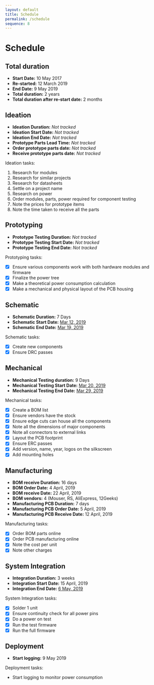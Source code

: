 ```yaml
---
layout: default
title: Schedule
permalink: /schedule
sequence: 8
---
```

# Schedule

## Total duration

- **Start Date:** 10 May 2017
- **Re-started:** 12 March 2019
- **End Date:** 9 May 2019
- **Total duration:** 2 years
- **Total duration after re-start date:** 2 months

## Ideation

- **Ideation Duration:** *Not tracked*
- **Ideation Start Date:** *Not tracked*
- **Ideation End Date:** *Not tracked*
- **Prototype Parts Lead Time:** *Not tracked*
- **Order prototype parts date:** *Not tracked*
- **Receive prototype parts date:** *Not tracked*

Ideation tasks:

1. Research for modules
1. Research for similar projects
1. Research for datasheets
1. Settle on a project name
1. Research on power
1. Order modules, parts, power required for component testing
1. Note the prices for prototype items
1. Note the time taken to receive all the parts

## Prototyping

- **Prototype Testing Duration:** *Not tracked*
- **Prototype Testing Start Date:** *Not tracked*
- **Prototype Testing End Date:** *Not tracked*

Prototyping tasks:

- [x] Ensure various components work with both hardware modules and firmware
- [x] Finalize the power tree
- [x] Make a theoretical power consumption calculation
- [x] Make a mechanical and physical layout of the PCB housing

## Schematic

- **Schematic Duration:** 7 Days
- **Schematic Start Date:** [Mar 12, 2019](https://github.com/sayanee/cactus/commit/ff585d7c6959faede793e362a63a2719848d49f6)
- **Schematic End Date:** [Mar 19, 2019](https://github.com/sayanee/cactus/commit/a69e2ad4a81ffa1c7960dc5ee44be5a643a09f90)

Schematic tasks:

- [x] Create new components
- [x] Ensure DRC passes

## Mechanical

- **Mechanical Testing duration:** 9 Days
- **Mechanical Testing Start Date:** [Mar 20, 2019](https://github.com/sayanee/cactus/commit/9eb6e6a9e616c000224ddb287a9347f35d2da6c7)
- **Mechanical Testing End Date:** [Mar 29, 2019](https://github.com/sayanee/cactus/commit/85a2da56949accfd0cb8a94280c2dceeae0b87dc)

Mechanical tasks:

- [x] Create a BOM list
- [x] Ensure vendors have the stock
- [x] Ensure edge cuts can house all the components
- [x] Note all the dimensions of major components
- [x] Note all connectors to external links
- [x] Layout the PCB footprint
- [x] Ensure ERC passes
- [x] Add version, name, year, logos on the silkscreen
- [x] Add mounting holes

## Manufacturing

- **BOM receive Duration:** 16 days
- **BOM Order Date:** 4 April, 2019
- **BOM receive Date:** 22 April, 2019
- **BOM vendors:** 4 (Mouser, RS, AliExpress, 12Geeks)
- **Manufacturing PCB Duration:** 7 days
- **Manufacturing PCB Order Date:** 5 April, 2019
- **Manufacturing PCB Receive Date:** 12 April, 2019

Manufacturing tasks:

- [x] Order BOM parts online
- [x] Order PCB manufacturing online
- [x] Note the cost per unit
- [x] Note other charges

## System Integration

- **Integration Duration:** 3 weeks
- **Integration Start Date:** 15 April, 2019
- **Integration End Date:** [6 May, 2019](https://github.com/hutscape/cactus/commit/078730f91350e5b59ebddbac2966697ce2433d47)

System Integration tasks:

- [x] Solder 1 unit
- [x] Ensure continuity check for all power pins
- [x] Do a power on test
- [x] Run the test firmware
- [x] Run the full firmware

## Deployment

- **Start logging:** 9 May 2019

Deployment tasks:

- Start logging to monitor power consumption
